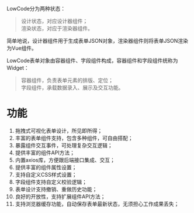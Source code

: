LowCode分为两种状态：
>设计状态，对应设计器组件；<br />渲染状态，对应于渲染器组件。

简单地说，设计器组件用于生成表单JSON对象，渲染器组件则将表单JSON渲染为Vue组件。

LowCode表单对象由容器组件、字段组件构成，容器组件和字段组件统称为Widget：
>容器组件，负责表单元素的排版、定位；<br />字段组件，承载数据录入、展示及交互功能。 


# 功能
1. 拖拽式可视化表单设计，所见即所得；
2. 丰富的表单组件支持，包含多种组件，可自由搭配；
3. 暴露组件交互事件，可处理复杂交互逻辑；
4. 提供丰富的组件API方法；
5. 内置axios库，方便跟后端接口集成、交互；
6. 提供丰富的组件属性设置；
7. 支持自定义CSS样式设置；
8. 字段组件支持自定义校验逻辑；
9. 表单设计支持撤销、重做历史功能；
10. 良好的开放性，支持扩展组件API方法；
11. 支持浏览器缓存功能，自动保存表单最新状态，无须担心工作成果丢失；